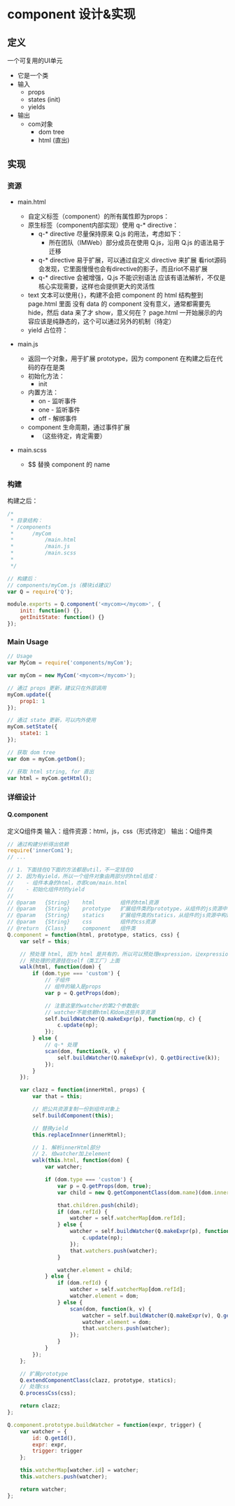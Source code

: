 # component 设计&实现

## 定义
一个可复用的UI单元

* 它是一个类
* 输入
    * props
    * states (init)
    * yields
* 输出
    * com对象
        * dom tree
        * html (直出)

## 实现
### 资源
* main.html
    * 自定义标签（component）的所有属性即为props：<component prop1="a" prop2="b"></component>
    * 原生标签（component内部实现）使用 q-* directive：<div q-class="show: show" q-text="myText"></div>
        * q-* directive 尽量保持原来 Q.js 的用法，考虑如下：
            * 所在团队（IMWeb）部分成员在使用 Q.js，沿用 Q.js 的语法易于迁移
        * q-* directive 易于扩展，可以通过自定义 directive 来扩展
          看riot源码会发现，它里面慢慢也会有directive的影子，而且riot不易扩展
        * q-* directive 会被增强，Q.js 不能识别语法
          应该有语法解析，不仅是核心实现需要，这样也会提供更大的灵活性
    * text 文本可以使用`{}`，构建不会把 component 的 html 结构整到 page.html 里面
      没有 data 的 component 没有意义，通常都需要先 hide，然后 data 来了才 show，意义何在？
      page.html 一开始展示的内容应该是纯静态的，这个可以通过另外的机制（待定）
    * yield 占位符：<yield from="id"></yield>

* main.js
    * 返回一个对象，用于扩展 prototype，因为 component 在构建之后在代码的存在是类
    * 初始化方法：
        * init
    * 内置方法：
        * on - 监听事件
        * one - 监听事件
        * off - 解绑事件
    * component 生命周期，通过事件扩展
        * （这些待定，肯定需要）

* main.scss
    * $$ 替换 component 的 name

### 构建
构建之后：
```javascript
/*
 * 目录结构：
 * /components
 *      /myCom
 *          /main.html
 *          /main.js
 *          /main.scss
 * 
 */

// 构建后：
// components/myCom.js（模块id建议）
var Q = require('Q');

module.exports = Q.component('<mycom></mycom>', {
    init: function() {},
    getInitState: function() {}
});
```

### Main Usage
```javascript
// Usage
var MyCom = require('components/myCom');

var myCom = new MyCom('<mycom></mycom>');

// 通过 props 更新，建议只在外部调用
myCom.update({
    prop1: 1
});

// 通过 state 更新，可以内外使用
myCom.setState({
    state1: 1
});

// 获取 dom tree 
var dom = myCom.getDom();

// 获取 html string, for 直出
var html = myCom.getHtml();
```

### 详细设计
#### Q.component
定义Q组件类
输入：组件资源：html，js，css（形式待定）
输出：Q组件类

```javascript
// 通过构建分析得出依赖
require('innerCom1');
// ...

// 1. 下面挂在Q下面的方法都是util，不一定挂在Q
// 2. 因为有yield，所以一个组件对象由两部分的html组成：
//    - 组件本身的html，亦即com/main.html
//    - 初始化组件时的yield
//    
// @param   {String}    html        组件的html资源
// @param   {String}    prototype   扩展组件类的prototype，从组件的js资源中构建获得
// @param   {String}    statics     扩展组件类的statics，从组件的js资源中构建获得
// @param   {String}    css         组件的css资源
// @return  {Class}     component   组件类
Q.component = function(html, prototype, statics, css) {
    var self = this;

    // 预处理 html, 因为 html 是共有的，所以可以预处理expression，让expression也共享
    // 预处理的资源挂在self（类工厂）上面
    walk(html, function(dom) {
        if (dom.type === 'custom') {
            // 子组件
            // 组件的输入是props
            var p = Q.getProps(dom);

            // 注意这里的watcher的第2个参数是c
            // watcher不能依赖html和dom这些共享资源
            self.buildWatcher(Q.makeExpr(p), function(np, c) {
                c.update(np);
            });
        } else {
            // q-* 处理
            scan(dom, function(k, v) {
                self.buildWatcher(Q.makeExpr(v), Q.getDirective(k));
            });
        }
    });

    var clazz = function(innerHtml, props) {
        var that = this;

        // 把公共资源复制一份到组件对象上
        self.buildComponent(this);

        // 替换yield
        this.replaceInnner(innerHtml);

        // 1. 解析innerHtml部分
        // 2. 给watcher加上element
        walk(this.html, function(dom) {
            var watcher;

            if (dom.type === 'custom') {
                var p = Q.getProps(dom, true);
                var child = new Q.getComponentClass(dom.name)(dom.innerHtml, p);

                that.children.push(child);
                if (dom.refId) {
                    watcher = self.watcherMap[dom.refId];
                } else {
                    watcher = self.buildWatcher(Q.makeExpr(p), function(np, c) {
                        c.update(np);
                    });
                    that.watchers.push(watcher);
                }

                watcher.element = child;
            } else {
                if (dom.refId) {
                    watcher = self.watcherMap[dom.refId];
                    watcher.element = dom;
                } else {
                    scan(dom, function(k, v) {
                        watcher = self.buildWatcher(Q.makeExpr(v), Q.getDirective(k));
                        watcher.element = dom;
                        that.watchers.push(watcher);
                    });
                }
            }
        });
    };

    // 扩展prototype
    Q.extendComponentClass(clazz, prototype, statics);
    // 处理css
    Q.processCss(css);

    return clazz;
};

Q.component.prototype.buildWatcher = function(expr, trigger) {
    var watcher = {
        id: Q.getId(),
        expr: expr,
        trigger: trigger
    };

    this.watcherMap[watcher.id] = watcher;
    this.watchers.push(watcher);

    return watcher;
};
```